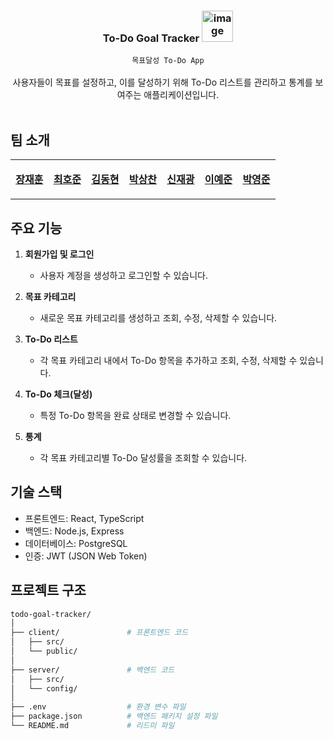 <div align="center">

<h3>To-Do Goal Tracker <img width="50" alt="image" src="https://i.giphy.com/media/v1.Y2lkPTc5MGI3NjExZmxhcDlrNmV2bG5ibjZldW1iajZnZGY3czNhYzRjb21oMDNiM3c4diZlcD12MV9pbnRlcm5hbF9naWZfYnlfaWQmY3Q9cw/veYyxtsHpNzi6POZ8U/giphy.gif"></h3>

`목표달성 To-Do App`<br><br>
사용자들이 목표를 설정하고, 이를 달성하기 위해 To-Do 리스트를 관리하고 통계를 보여주는 애플리케이션입니다. <br><br>

</div>

## 팀 소개

<table width="100%" align="center">
  <tr>
    <td align="center" valign="top" width="14.2%"><a href="https://github.com/jjhoooon"><img src="https://avatars.githubusercontent.com/u/58600024?v=4" alt=""/><br /><p><b>장재훈</b></p></a></td>
    <td align="center" valign="top" width="14.2%"><a href="https://github.com/hojun3377"><img src="https://avatars.githubusercontent.com/u/76763854?v=4" alt=""/><br /><p><b>최호준</b></p></a></td>
    <td align="center" valign="top" width="14.2%"><a href="https://github.com/DLXRogun"><img src="https://avatars.githubusercontent.com/u/148865425?v=4" alt=""/><br /><p><b>김동현</b></p></a></td>
    <td align="center" valign="top" width="14.2%"><a href="https://github.com/HungKungE"><img src="https://avatars.githubusercontent.com/u/84065412?v=4" alt=""/><br /><p><b>박상찬</b></p></a></td>
    <td align="center" valign="top" width="14.2%"><a href="https://github.com/Siltarae"><img src="https://avatars.githubusercontent.com/u/24228737?v=4" alt=""/><br /><p><b>신재광</b></p></a></td>
    <td align="center" valign="top" width="14.2%"><a href="https://github.com/yejunian"><img src="https://avatars.githubusercontent.com/u/8781472?v=4" alt=""/><br /><p><b>이예준</b></p></a></td>
    <td align="center" valign="top" width="14.2%"><a href="https://github.com/jun108059"><img src="https://avatars.githubusercontent.com/u/42997924?v=4" alt=""/><br /><p><b>박영준</b></p></a></td>
  </tr>
</table>

## 주요 기능

1. **회원가입 및 로그인**
    - 사용자 계정을 생성하고 로그인할 수 있습니다.

2. **목표 카테고리**
    - 새로운 목표 카테고리를 생성하고 조회, 수정, 삭제할 수 있습니다.

3. **To-Do 리스트**
    - 각 목표 카테고리 내에서 To-Do 항목을 추가하고 조회, 수정, 삭제할 수 있습니다.

4. **To-Do 체크(달성)**
    - 특정 To-Do 항목을 완료 상태로 변경할 수 있습니다.

5. **통계**
    - 각 목표 카테고리별 To-Do 달성률을 조회할 수 있습니다.

## 기술 스택

- 프론트엔드: React, TypeScript
- 백엔드: Node.js, Express
- 데이터베이스: PostgreSQL
- 인증: JWT (JSON Web Token)

## 프로젝트 구조

```bash
todo-goal-tracker/
│
├── client/               # 프론트엔드 코드
│   ├── src/
│   └── public/
│
├── server/               # 백엔드 코드
│   ├── src/
│   └── config/
│
├── .env                  # 환경 변수 파일
├── package.json          # 백엔드 패키지 설정 파일
└── README.md             # 리드미 파일
 ```

